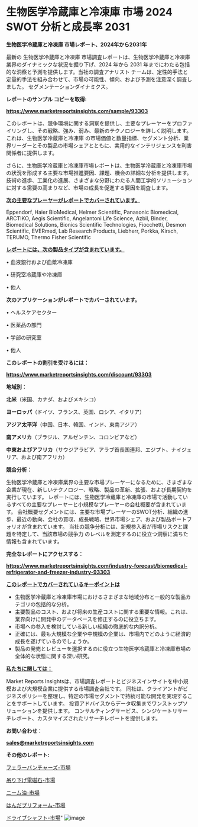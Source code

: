 # 生物医学冷蔵庫と冷凍庫 市場 2024 SWOT 分析と成長率 2031

<strong>生物医学冷蔵庫と冷凍庫 市場レポート、2024年から2031年</strong>

最新の 生物医学冷蔵庫と冷凍庫 市場調査レポートは、生物医学冷蔵庫と冷凍庫 業界のダイナミックな状況を掘り下げ、2024 年から 2031 年までにわたる包括的な洞察と予測を提供します。当社の調査アナリスト チームは、定性的手法と定量的手法を組み合わせて、市場の可能性、傾向、および予測を注意深く調査しました。 セグメンテーションダイナミクス。



<strong>レポートのサンプル コピーを取得:</strong> <a href=https://www.marketreportsinsights.com/sample/93303>

<strong><u>https://www.marketreportsinsights.com/sample/93303</u></strong></a>

このレポートは、競争環境に関する洞察を提供し、主要なプレーヤーをプロファイリングし、その戦略、強み、弱み、最新のテクノロジーを詳しく説明します。 これは、生物医学冷蔵庫と冷凍庫 の市場価値と数量指標、セグメント分析、業界リーダーとその製品の市場シェアとともに、実用的なインテリジェンスを利害関係者に提供します。

さらに、生物医学冷蔵庫と冷凍庫市場レポートは、生物医学冷蔵庫と冷凍庫市場の状況を形成する主要な市場推進要因、課題、機会の詳細な分析を提供します。 技術の進歩、工業化の進展、さまざまな分野にわたる人間工学的ソリューションに対する需要の高まりなど、市場の成長を促進する要因を調査します。



<strong><u>次の主要なプレーヤーがレポートでカバーされています。</u></strong>

Eppendorf, Haier BioMedical, Helmer Scientific, Panasonic Biomedical, ARCTIKO, Aegis Scientific, Angelantoni Life Science, Azbil, Binder, Biomedical Solutions, Bionics Scientific Technologies, Fiocchetti, Desmon Scientific, EVERmed, Lab Research Products, Liebherr, Porkka, Kirsch, TERUMO, Thermo Fisher Scientific



<strong><u><b>レポートには、次の製品タイプが含まれています。</b></u></strong>

• 血液銀行および血漿冷凍庫

• 研究室冷蔵庫や冷凍庫

• 他人



<strong><b>次のアプリケーションがレポートでカバーされています。</b></strong>

• ヘルスケアセクター

• 医薬品の部門

• 学部の研究室

• 他人



<strong><b>このレポートの割引を受けるには：</b></strong><a href=https://www.marketreportsinsights.com/discount/93303>

<strong><u>https://www.marketreportsinsights.com/discount/93303</u></strong></a>



<strong>地域別：</strong>



<strong>北米</strong>（米国、カナダ、およびメキシコ）



<strong>ヨーロッパ</strong>（ドイツ、フランス、英国、ロシア、イタリア）



<strong>アジア太平洋</strong>（中国、日本、韓国、インド、東南アジア）



<strong>南アメリカ</strong>（ブラジル、アルゼンチン、コロンビアなど）



<strong>中東およびアフリカ</strong>（サウジアラビア、アラブ首長国連邦、エジプト、ナイジェリア、および南アフリカ）



<strong>競合分析：</strong>

生物医学冷蔵庫と冷凍庫業界の主要な市場プレーヤーになるために、さまざまな企業が現在、新しいテクノロジー、戦略、製品の革新、拡張、および長期契約を実行しています。 レポートには、生物医学冷蔵庫と冷凍庫の市場で活動しているすべての主要なプレーヤーと小規模なプレーヤーの会社概要が含まれています。 会社概要セグメントには、主要な市場プレーヤーのSWOT分析、組織の進歩、最近の動向、会社の買収、成長戦略、世界市場シェア、および製品ポートフォリオが含まれています。 当社の競争分析には、新規参入者が市場リスクと課題を特定して、当該市場の競争力 のレベルを測定するのに役立つ洞察に満ちた情報も含まれています。



<strong>完全なレポートにアクセスする</strong>：

<a href=https://www.marketreportsinsights.com/industry-forecast/biomedical-refrigerator-and-freezer-industry-93303>

<strong><u>https://www.marketreportsinsights.com/industry-forecast/biomedical-refrigerator-and-freezer-industry-93303</u></strong></a>



<strong><u><b>このレポートでカバーされているキーポイントは</b></u></strong>
<ul>
  <li>生物医学冷蔵庫と冷凍庫市場におけるさまざまな地域分布と一般的な製品カテゴリの包括的な分析。</li>
  <li>主要製品のコスト、および将来の生産コストに関する重要な情報。これは、業界向けに開発中のデータベースを修正するのに役立ちます。</li>
  <li>市場への参入を検討している新しい組織の徹底的な内訳分析。</li>
  <li>正確には、最も大規模な企業や中規模の企業は、市場内でどのように経済的成長を遂げているのでしょうか。</li>
  <li>製品の発売とレビューを選択するのに役立つ生物医学冷蔵庫と冷凍庫市場の全体的な状態に関する深い研究。</li>
</ul>


<strong><u><b>私たちに関しては：</b></u></strong>

Market Reports Insightsは、市場調査レポートとビジネスインサイトを中小規模および大規模企業に提供する市場調査会社です。 同社は、クライアントがビジネスポリシーを整理し、特定の市場セグメントで持続可能な開発を実現することをサポートしています。 投資アドバイスからデータ収集までワンストップソリューションを提供します。 コンサルティングサービス、シンジケートリサーチレポート、カスタマイズされたリサーチレポートを提供します。



<strong><b>お問い合わせ</b></strong>：

<a href=mailto:sales@marketreportsinsights.com>

<strong><u>sales@marketreportsinsights.com</u></strong></a>



<strong>その他のレポート:</strong>

<a href=https://www.linkedin.com/pulse/フェラーバンチャーズ-市場-2023-年のダイナミクスとビジネストレンド-2030-pr-news-hub-gxdkf/>フェラーバンチャーズ-市場</a>

<a href=https://www.linkedin.com/pulse/吊り下げ電磁石-市場-2023-swot-分析と最新イノベーション-2030-ke4ff/>吊り下げ電磁石-市場</a>

<a href=https://www.linkedin.com/pulse/ニーム油-市場-2023-推進要因と成長機会-2030-consumer-connection-collective-360-j8yaf/>ニーム油-市場</a>

<a href=https://www.linkedin.com/pulse/はんだプリフォーム-市場-2023-総利益と主要ベンダー-2030-analytics-achievers-24-analysis-3unzc/>はんだプリフォーム-市場</a>

<a href=https://www.linkedin.com/pulse/ドライブシャフト-市場-2023-収益と成長ドライバー-2030-consumer-connection-collective-360-hwfhf/>ドライブシャフト-市場</a>"
![image](https://github.com/gayatriri2/Market-Trends/assets/166717496/24e3f838-bdf6-4c6e-9c24-121d12616698)
